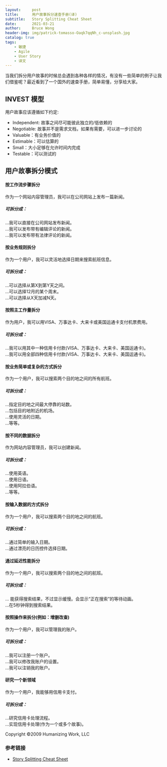 ```yaml
---
layout:     post
title:      用户故事拆分速查手册(译)
subtitle:   Story Splitting Cheat Sheet
date:       2021-03-21
author:     Bruce Wong
header-img: img/patrick-tomasso-Oaqk7qqNh_c-unsplash.jpg  
catalog: true
tags:
    - 敏捷
    - Agile
    - User Story
    - 译文
---
```


当我们拆分用户故事的时候总会遇到各种各样的情况，有没有一些简单的例子让我们借鉴呢？最近看到了一个国外的速查手册，简单易懂，分享给大家。
## INVEST 模型  
用户故事应该遵循如下约定: 
+ Independent: 故事之间尽可能彼此独立的/低依赖的  
+ Negotiable: 故事并不是需求文档，如果有需要，可以进一步讨论的  
+ Valuable：有业务价值的  
+ Estimable：可以估算的  
+ Small：大小足够在允许时间内完成  
+ Testable：可以测试的  

## 用户故事拆分模式  
#### 按工作流步骤拆分  
作为一个网站内容管理员，我可以在公司网站上发布一篇新闻。  
##### 可拆分成：
...我可以直接在公司网站发布新闻。  
...我可以发布带有编辑评论的新闻。  
...我可以发布带有法律评论的新闻。  

#### 按业务规则拆分  
作为一个用户，我可以灵活地选择日期来搜索航班信息。 
##### 可拆分成：  
...可以选择从第X到第Y天之间。  
...可以选择12月的某个周末。  
...可以选择从X天加减N天。    
#### 按照主工作量拆分  
作为用户，我可以用VISA、万事达卡、大来卡或美国运通卡支付机票费用。  
##### 可拆分成：  
...我可以用其中一种信用卡付款(VISA、万事达卡、大来卡、美国运通卡)。  
...我可以用全部四种信用卡付款(VISA、万事达卡、大来卡、美国运通卡)。  

#### 按业务简单或复杂的方式拆分  
作为一个用户，我可以搜索两个目的地之间的所有航班。  
##### 可拆分成： 
...指定目的地之间最大停靠的站数。  
...包括目的地附近的机场。  
...使用灵活的日期。  
...等等。  

#### 按不同的数据拆分  
作为网站内容管理员，我可以创建新闻。  
##### 可拆分成：  
...使用英语。  
...使用日语。  
...使用阿拉伯语。  
...等等。  

#### 按输入数据的方式拆分  
作为一个用户，我可以搜索两个目的地之间的航班。
##### 可拆分成： 
...通过简单的输入日期。  
...通过漂亮的日历控件选择日期。  

#### 通过延迟性能拆分  
作为一个用户，我可以搜索两个目的地之间的航班。  
##### 可拆分成： 
... 能获得搜索结果，不过显示缓慢。会显示“正在搜索”的等待动画。  
...在5秒钟得到搜索结果。  

#### 按照操作来拆分(例如：增删改查)  
作为一个用户，我可以管理我的账户。  
##### 可拆分成： 
...我可以注册一个账户。  
...我可以修改我账户的设置。  
...我可以注销我的账户。  

#### 研究一个新领域  
作为一个用户，我能够用信用卡支付。  
##### 可拆分成： 
...研究信用卡处理流程。  
...实现信用卡处理(作为一个或多个故事)。  

Copyright ©2009 Humanizing Work, LLC  

### 参考链接
- [Story Splitting Cheat Sheet](https://3p72t53zzqr23puj171gfblg-wpengine.netdna-ssl.com/wp-content/uploads/2021/01/Story-Splitting-Cheat-Sheet.pdf)
